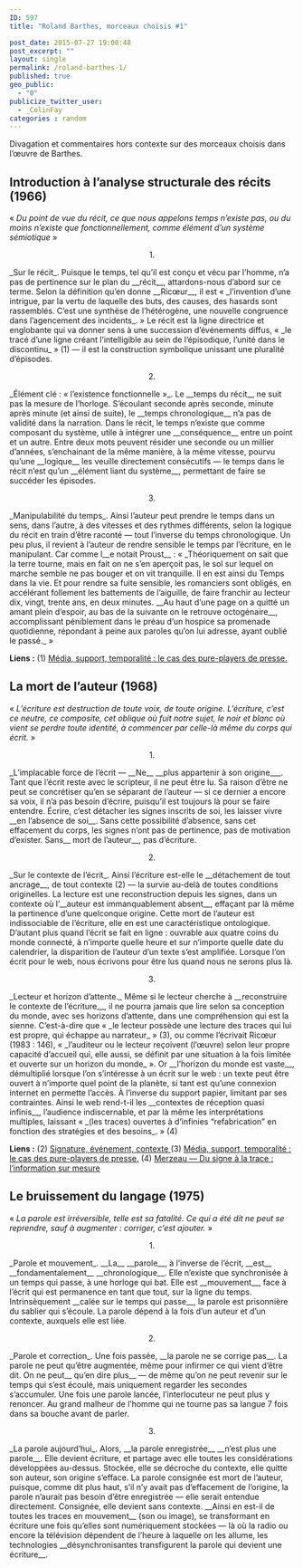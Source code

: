 ```yaml
---
ID: 597
title: "Roland Barthes, morceaux choisis #1"

post_date: 2015-07-27 19:00:48
post_excerpt: ""
layout: single
permalink: /roland-barthes-1/
published: true
geo_public:
  - "0"
publicize_twitter_user:
  - _ColinFay
categories : random
---
```


Divagation et commentaires hors contexte sur des morceaux choisis dans l’œuvre de Barthes.<!--more-->
## Introduction à l’analyse structurale des récits (1966)
« _Du point de vue du récit, ce que nous appelons temps n’existe pas, ou du moins n’existe que fonctionnellement, comme élément d’un système sémiotique_ »
<p style="text-align: center;">1.</p>
_Sur le récit_. Puisque le temps, tel qu’il est conçu et vécu par l’homme, n’a pas de pertinence sur le plan du __récit__, attardons-nous d’abord sur ce terme. Selon la définition qu’en donne __Ricœur__, il est « _l’invention d’une intrigue, par la vertu de laquelle des buts, des causes, des hasards sont rassemblés. C’est une synthèse de l’hétérogène, une nouvelle congruence dans l’agencement des incidents_. » Le récit est la ligne directrice et englobante qui va donner sens à une succession d’événements diffus, « _le tracé d’une ligne créant l’intelligible au sein de l’épisodique, l’unité dans le discontinu_ » (1) — il est la construction symbolique unissant une pluralité d’épisodes.
<p style="text-align: center;">2.</p>
_Élément clé : « l’existence fonctionnelle »_. Le __temps du récit__ ne suit pas la mesure de l’horloge. S’écoulant seconde après seconde, minute après minute (et ainsi de suite), le __temps chronologique__ n’a pas de validité dans la narration. Dans le récit, le temps n’existe que comme composant du système, utile à intégrer une __conséquence__ entre un point et un autre. Entre deux mots peuvent résider une seconde ou un millier d’années, s’enchainant de la même manière, à la même vitesse, pourvu qu’une __logique__ les veuille directement consécutifs — le temps dans le récit n’est qu’un __élément liant du système__, permettant de faire se succéder les épisodes.
<p style="text-align: center;">3.</p>
_Manipulabilité du temps_. Ainsi l’auteur peut prendre le temps dans un sens, dans l’autre, à des vitesses et des rythmes différents, selon la logique du récit en train d’être raconté — tout l’inverse du temps chronologique. Un peu plus, il revient à l’auteur de rendre sensible le temps par l’écriture, en le manipulant. Car comme l__e notait Proust__ :
« _Théoriquement on sait que la terre tourne, mais en fait on ne s’en aperçoit pas, le sol sur lequel on marche semble ne pas bouger et on vit tranquille. Il en est ainsi du Temps dans la vie. Et pour rendre sa fuite sensible, les romanciers sont obligés, en accélérant follement les battements de l’aiguille, de faire franchir au lecteur dix, vingt, trente ans, en deux minutes. __Au haut d’une page on a quitté un amant plein d’espoir, au bas de la suivante on le retrouve octogénaire__, accomplissant péniblement dans le préau d’un hospice sa promenade quotidienne, répondant à peine aux paroles qu’on lui adresse, ayant oublié le passé._ »

__Liens :__
(1) <a href="http://dumas.ccsd.cnrs.fr/dumas-01130211/document" target="_blank">Média, support, temporalité : le cas des pure-players de presse.</a>
## La mort de l’auteur (1968)
« _L’écriture est destruction de toute voix, de toute origine. L’écriture, c’est ce neutre, ce composite, cet oblique où fuit notre sujet, le noir et blanc où vient se perdre toute identité, à commencer par celle-là même du corps qui écrit._ »
<p style="text-align: center;">1.</p>
_L’implacable force de l’écrit — __Ne__ __plus appartenir à son origine___. Tant que l’écrit reste avec le scripteur, il ne peut être lu. Sa raison d’être ne peut se concrétiser qu’en se séparant de l’auteur — si ce dernier a encore sa voix, il n’a pas besoin d’écrire, puisqu’il est toujours là pour se faire entendre. Écrire, c’est détacher les signes inscrits de soi, les laisser vivre __en l’absence de soi__. Sans cette possibilité d’absence, sans cet effacement du corps, les signes n’ont pas de pertinence, pas de motivation d’exister. Sans__ mort de l’auteur__, pas d’écriture.
<p style="text-align: center;">2.</p>
_Sur le contexte de l’écrit_. Ainsi l’écriture est-elle le __détachement de tout ancrage__, de tout contexte (2) — la survie au-delà de toutes conditions originelles. La lecture est une reconstruction depuis les signes, dans un contexte où l’__auteur est immanquablement absent__, effaçant par là même la pertinence d’une quelconque origine. Cette mort de l’auteur est indissociable de l’écriture, elle en est une caractéristique ontologique. D’autant plus quand l’écrit se fait en ligne : ouvrable aux quatre coins du monde connecté, à n’importe quelle heure et sur n’importe quelle date du calendrier, la disparition de l’auteur d’un texte s’est amplifiée. Lorsque l’on écrit pour le web, nous écrivons pour être lus quand nous ne serons plus là.
<p style="text-align: center;">3.</p>
_Lecteur et horizon d’attente._ Même si le lecteur cherche à __reconstruire le contexte de l’écriture__, il ne pourra jamais que lire selon sa conception du monde, avec ses horizons d’attente, dans une compréhension qui est la sienne. C’est-à-dire que « _le lecteur possède une lecture des traces qui lui est propre, qui échappe au narrateur_ » (3), ou comme l’écrivait Ricœur (1983 : 146), « _l’auditeur ou le lecteur reçoivent (l’œuvre) selon leur propre capacité d’accueil qui, elle aussi, se définit par une situation à la fois limitée et ouverte sur un horizon du monde_ ». Or __l’horizon du monde est vaste__, démultiplié lorsque l’on s’intéresse à un écrit sur le web : un texte peut être ouvert à n’importe quel point de la planète, si tant est qu’une connexion internet en permette l’accès. À l’inverse du support papier, limitant par ses contraintes. Ainsi le web rend-t-il les __contextes de réception quasi infinis__, l’audience indiscernable, et par là même les interprétations multiples, laissant « _(les traces) ouvertes à d’infinies “refabrication” en fonction des stratégies et des besoins_. » (4)

__Liens :__
(2) <a href="http://www.egs.edu/faculty/jacques-derrida/articles/signature-evenement-contexte/" target="_blank">Signature, événement, contexte
</a>(3) <a href="http://dumas.ccsd.cnrs.fr/dumas-01130211/document" target="_blank">Média, support, temporalité : le cas des pure-players de presse.</a>
(4) <a href="https://halshs.archives-ouvertes.fr/halshs-00483292/document" target="_blank">Merzeau — Du signe à la trace : l’information sur mesure</a>
## Le bruissement du langage (1975)
« _La parole est irréversible, telle est sa fatalité. Ce qui a été dit ne peut se reprendre, sauf à augmenter : corriger, c’est ajouter._ »
<p style="text-align: center;">1.</p>
_Parole et mouvement_. __La__ __parole__, à l’inverse de l’écrit, __est__ __fondamentalement__ __chronologique__. Elle n’existe que synchronisée à un temps qui passe, à une horloge qui bat. Elle est __mouvement__, face à l’écrit qui est permanence en tant que tout, sur la ligne du temps. Intrinsèquement __calée sur le temps qui passe__, la parole est prisonnière du sablier qui s’écoule. La parole dépend à la fois d’un auteur et d’un contexte, auxquels elle est liée.
<p style="text-align: center;">2.</p>
_Parole et correction_. Une fois passée, __la parole ne se corrige pas__. La parole ne peut qu’être augmentée, même pour infirmer ce qui vient d’être dit. On ne peut__ qu’en dire plus__ — de même qu’on ne peut revenir sur le temps qui s’est écoulé, mais uniquement regarder les secondes s’accumuler. Une fois une parole lancée, l’interlocuteur ne peut plus y renoncer. Au grand malheur de l’homme qui ne tourne pas sa langue 7 fois dans sa bouche avant de parler.
<p style="text-align: center;">3.</p>
_La parole aujourd’hui_. Alors, __la parole enregistrée__ __n’est plus une parole__. Elle devient écriture, et partage avec elle toutes les considérations développées au-dessus. Stockée, elle se décroche du contexte, elle quitte son auteur, son origine s’efface. La parole consignée est mort de l’auteur, puisque, comme dit plus haut, s’il n’y avait pas d’effacement de l’origine, la parole n’aurait pas besoin d’être enregistrée — elle serait entendue directement. Consignée, elle devient sans contexte. __Ainsi en est-il de toutes les traces en mouvement__ (son ou image), se transformant en écriture une fois qu’elles sont numériquement stockées — là où la radio ou encore la télévision dépendent de l’heure à laquelle on les allume, les technologies __désynchronisantes transfigurent la parole qui devient une écriture__.

